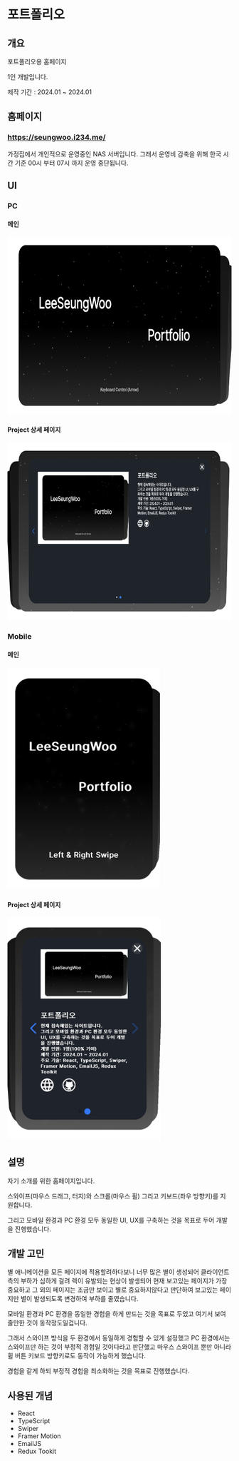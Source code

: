 # 포트폴리오

## 개요
포트폴리오용 홈페이지

1인 개발입니다.

제작 기간 : 2024.01 ~ 2024.01

## 홈페이지

### https://seungwoo.i234.me/
가정집에서 개인적으로 운영중인 NAS 서버입니다. 그래서 운영비 감축을 위해 한국 시간 기준 00시 부터 07시 까지 운영 중단됩니다.

## UI

### PC

#### 메인
<img src="https://github.com/seungwoo505/Portfolio/blob/main/mainScreen.png" height="400"/>

#### Project 상세 페이지
<img src="https://github.com/seungwoo505/Portfolio/blob/main/ProjectClick.png" height="400"/>

### Mobile

#### 메인
<img src="https://github.com/seungwoo505/Portfolio/blob/main/mainMobileScreen.png" height="500"/>

#### Project 상세 페이지
<img src="https://github.com/seungwoo505/Portfolio/blob/main/MobileProjectClick.png" height="500"/>

## 설명
자기 소개를 위한 홈페이지입니다.

스와이프(마우스 드래그, 터지)와 스크롤(마우스 휠) 그리고 키보드(좌우 방향키)를 지원합니다.

그리고 모바일 환경과 PC 환경 모두 동일한 UI, UX를 구축하는 것을 목표로 두어 개발을 진행했습니다.

## 개발 고민
별 애니메이션을 모든 페이지에 적용할려하다보니 너무 많은 별이 생성되어 클라이언트 측의 부하가 심하게 걸려 렉이 유발되는 현상이 발생되어 현재 보고있는 페이지가 가장 중요하고 그 외의 페이지는 조금만 보이고 별로 중요하지않다고 판단하여 보고있는 페이지만 별이 발생되도록 변경하여 부하를 줄였습니다.

모바일 환경과 PC 환경을 동일한 경험을 하게 만드는 것을 목표로 두었고 여기서 보여줄만한 것이 동작정도일겁니다.

그래서 스와이프 방식을 두 환경에서 동일하게 경험할 수 있게 설정했고 PC 환경에서는 스와이프만 하는 것이 부정적 경험일 것이다라고 판단했고 마우스 스와이프 뿐만 아니라 휠 버튼 키보드 방향키로도 동작이 가능하게 했습니다.

경험을 같게 하되 부정적 경험을 최소화하는 것을 목표로 진행했습니다.

## 사용된 개념
- React
- TypeScript
- Swiper
- Framer Motion
- EmailJS
- Redux Tookit
